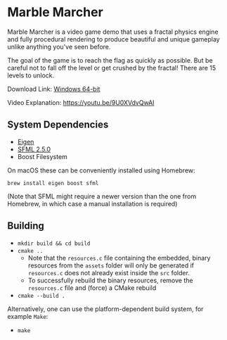 # Marble Marcher

Marble Marcher is a video game demo that uses a fractal physics engine and fully procedural rendering to produce beautiful and unique gameplay unlike anything you've seen before.

The goal of the game is to reach the flag as quickly as possible.  But be careful not to
fall off the level or get crushed by the fractal!  There are 15 levels to unlock.

Download Link: [Windows 64-bit](https://github.com/HackerPoet/MarbleMarcher/raw/master/MarbleMarcher.zip)

Video Explanation: https://youtu.be/9U0XVdvQwAI

## System Dependencies
* [Eigen](http://eigen.tuxfamily.org/index.php?title=Main_Page)
* [SFML 2.5.0](https://www.sfml-dev.org)
* Boost Filesystem

On macOS these can be conveniently installed using Homebrew:

`brew install eigen boost sfml`

(Note that SFML might require a newer version than the one from Homebrew, in which case a manual installation is required)

## Building
* `mkdir build && cd build`
* `cmake ..`
    * Note that the `resources.c` file containing the embedded, binary resources from the `assets` folder will only be generated if `resources.c` does not already exist inside the `src` folder.
    * To successfully rebuild the binary resources, remove the `resources.c` file and (force) a CMake rebuild
* `cmake --build .`

Alternatively, one can use the platform-dependent build system, for example `Make`:

* `make`
